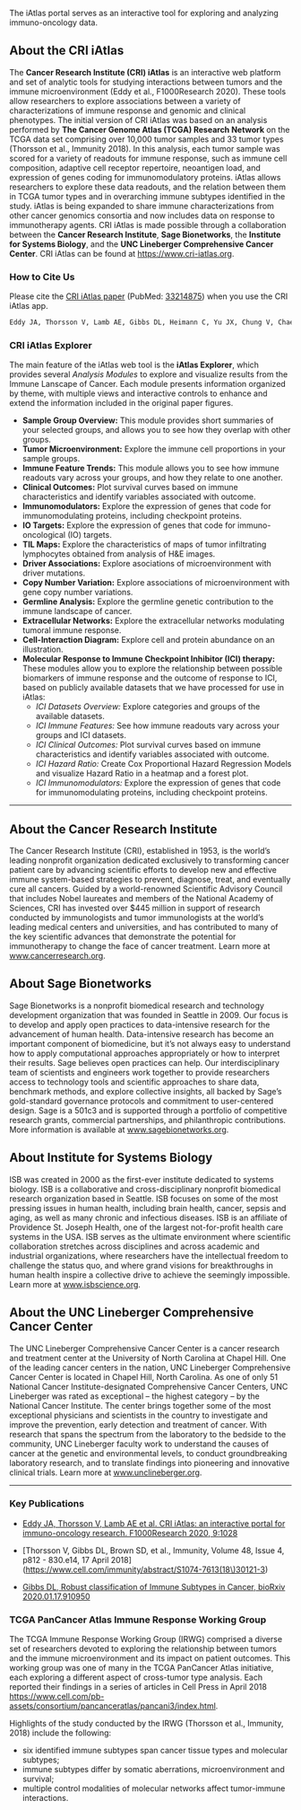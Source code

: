 The iAtlas portal serves as an interactive tool for exploring and analyzing immuno-oncology data.

## About the CRI iAtlas

The **Cancer Research Institute (CRI) iAtlas** is an interactive web platform and set of analytic tools for studying interactions between tumors and the immune microenvironment (Eddy et al., F1000Research 2020).  These tools allow researchers to explore associations between a variety of characterizations of immune response and genomic and clinical phenotypes.  The initial version of CRI iAtlas was based on an analysis performed by **The Cancer Genome Atlas (TCGA) Research Network** on the TCGA data set comprising over 10,000 tumor samples and 33 tumor types (Thorsson et al., Immunity 2018). In this analysis, each tumor sample was scored for a variety of readouts for immune response, such as immune cell composition, adaptive cell receptor repertoire, neoantigen load, and expression of genes coding for immunomodulatory proteins. iAtlas allows researchers to explore these data readouts, and the relation between them in TCGA tumor types and in overarching immune subtypes identified in the study. iAtlas is being expanded to share immune characterizations from other cancer genomics consortia and now includes data on response to immunotherapy agents. CRI iAtlas is made possible through a collaboration between the **Cancer Research Institute**, **Sage Bionetworks**, the **Institute for Systems Biology**, and the **UNC Lineberger Comprehensive Cancer Center**. CRI iAtlas can be found at https://www.cri-iatlas.org.


### How to Cite Us

Please cite the [CRI iAtlas paper](https://f1000research.com/articles/9-1028/v1) (PubMed: [33214875](https://www.ncbi.nlm.nih.gov/pubmed/33214875)) when you use the CRI iAtlas app.

```md
Eddy JA, Thorsson V, Lamb AE, Gibbs DL, Heimann C, Yu JX, Chung V, Chae Y, Dang K, Vincent BG, Shmulevich I, Guinney J. CRI iAtlas: an interactive portal for immuno-oncology research. F1000Research 2020, 9:1028.
```

### CRI iAtlas Explorer

The main feature of the iAtlas web tool is the **iAtlas Explorer**, which provides several *Analysis Modules* to explore and visualize results from the Immune Lanscape of Cancer. Each module presents information organized by theme, with multiple views and interactive controls to enhance and extend the information included in the original paper figures.

+ **Sample Group Overview:** This module provides short summaries of your selected groups, and allows you to see how they overlap with other groups.
+ **Tumor Microenvironment:** Explore the immune cell proportions in your sample groups.
+ **Immune Feature Trends:** This module allows you to see how immune readouts vary across your groups, and how they relate to one another.
+ **Clinical Outcomes:** Plot survival curves based on immune characteristics and identify variables associated with outcome.
+ **Immunomodulators:** Explore the expression of genes that code for immunomodulating proteins, including checkpoint proteins.
+ **IO Targets:** Explore the expression of genes that code for immuno-oncological (IO) targets.
+ **TIL Maps:** Explore the characteristics of maps of tumor infiltrating lymphocytes obtained from analysis of H&E images.
+ **Driver Associations:** Explore asociations of microenvironment with driver mutations.
+ **Copy Number Variation:** Explore associations of microenvironment with gene copy number variations.
+ **Germline Analysis:** Explore the germline genetic contribution to the immune landscape of cancer.
+ **Extracellular Networks:** Explore the extracellular networks modulating tumoral immune response.
+ **Cell-Interaction Diagram:** Explore cell and protein abundance on an illustration.
+ **Molecular Response to Immune Checkpoint Inhibitor (ICI) therapy:** These modules allow you to explore the relationship between possible biomarkers of immune response and the outcome of response to ICI, based on publicly available datasets that we have processed for use in iAtlas: 
  + *ICI Datasets Overview:* Explore categories and groups of the available datasets.
  + *ICI Immune Features:* See how immune readouts vary across your groups and ICI datasets.
  + *ICI Clinical Outcomes:* Plot survival curves based on immune characteristics and identify variables associated with outcome.
  + *ICI Hazard Ratio:* Create Cox Proportional Hazard Regression Models and visualize Hazard Ratio in a heatmap and a forest plot.
  + *ICI Immunomodulators:* Explore the expression of genes that code for immunomodulating proteins, including checkpoint proteins.
  
---

## About the Cancer Research Institute

The Cancer Research Institute (CRI), established in 1953, is the world’s leading nonprofit organization dedicated exclusively to transforming cancer patient care by advancing scientific efforts to develop new and effective immune system-based strategies to prevent, diagnose, treat, and eventually cure all cancers. Guided by a world-renowned Scientific Advisory Council that includes Nobel laureates and members of the National Academy of Sciences, CRI has invested over $445 million in support of research conducted by immunologists and tumor immunologists at the world’s leading medical centers and universities, and has contributed to many of the key scientific advances that demonstrate the potential for immunotherapy to change the face of cancer treatment. Learn more at www.cancerresearch.org.

## About Sage Bionetworks

Sage Bionetworks is a nonprofit biomedical research and technology development organization that was founded in Seattle in 2009. Our focus is to develop and apply open practices to data-intensive research for the advancement of human health. Data-intensive research has become an important component of biomedicine, but it’s not always easy to understand how to apply computational approaches appropriately or how to interpret their results. Sage believes open practices can help. Our interdisciplinary team of scientists and engineers work together to provide researchers access to technology tools and scientific approaches to share data, benchmark methods, and explore collective insights, all backed by Sage’s gold-standard governance protocols and commitment to user-centered design. Sage is a 501c3 and is supported through a portfolio of competitive research grants, commercial partnerships, and philanthropic contributions. More information is available at www.sagebionetworks.org.

## About Institute for Systems Biology

ISB was created in 2000 as the first-ever institute dedicated to systems biology.  ISB is a collaborative and cross-disciplinary nonprofit biomedical research organization based in Seattle. ISB focuses on some of the most pressing issues in human health, including brain health, cancer, sepsis and aging, as well as many chronic and infectious diseases. ISB is an affiliate of Providence St. Joseph Health, one of the largest not-for-profit health care systems in the USA. ISB serves as the ultimate environment where scientific collaboration stretches across disciplines and across academic and industrial organizations, where researchers have the intellectual freedom to challenge the status quo, and where grand visions for breakthroughs in human health inspire a collective drive to achieve the seemingly impossible. Learn more at www.isbscience.org.

## About the UNC Lineberger Comprehensive Cancer Center

The UNC Lineberger Comprehensive Cancer Center is a cancer research and treatment center at the University of North Carolina at Chapel Hill. One of the leading cancer centers in the nation, UNC Lineberger Comprehensive Cancer Center is located in Chapel Hill, North Carolina. As one of only 51 National Cancer Institute-designated Comprehensive Cancer Centers, UNC Lineberger was rated as exceptional – the highest category – by the National Cancer Institute. The center brings together some of the most exceptional physicians and scientists in the country to investigate and improve the prevention, early detection and treatment of cancer. With research that spans the spectrum from the laboratory to the bedside to the community, UNC Lineberger faculty work to understand the causes of cancer at the genetic and environmental levels, to conduct groundbreaking laboratory research, and to translate findings into pioneering and innovative clinical trials. Learn more at www.unclineberger.org.

---

### Key Publications

* [Eddy JA, Thorsson V, Lamb AE et al. CRI iAtlas: an interactive portal for immuno-oncology research. F1000Research 2020, 9:1028](https://doi.org/10.12688/f1000research.25141.1)

* [Thorsson V, Gibbs DL, Brown SD, et al., Immunity, Volume 48, Issue 4, p812 - 830.e14, 17 April 2018](https://www.cell.com/immunity/abstract/S1074-7613(18\)30121-3)

* [Gibbs DL, Robust classification of Immune Subtypes in Cancer, bioRxiv 2020.01.17.910950](https://doi.org/10.1101/2020.01.17.910950)

### TCGA PanCancer Atlas Immune Response Working Group

The TCGA Immune Response Working Group (IRWG) comprised a diverse set of researchers devoted to exploring the relationship between tumors and the immune microenvironment and its impact on patient outcomes.  This working group was one of many in the TCGA PanCancer Atlas initiative, each exploring a different aspect of cross-tumor type analysis. Each reported their findings in a  series of articles in Cell Press in April 2018 https://www.cell.com/pb-assets/consortium/pancanceratlas/pancani3/index.html.

Highlights of the study conducted by the IRWG (Thorsson et al., Immunity, 2018) include the following:

+ six identified immune subtypes span cancer tissue types and molecular subtypes;
+ immune subtypes differ by somatic aberrations, microenvironment and survival;
+ multiple control modalities of molecular networks affect tumor-immune interactions.
